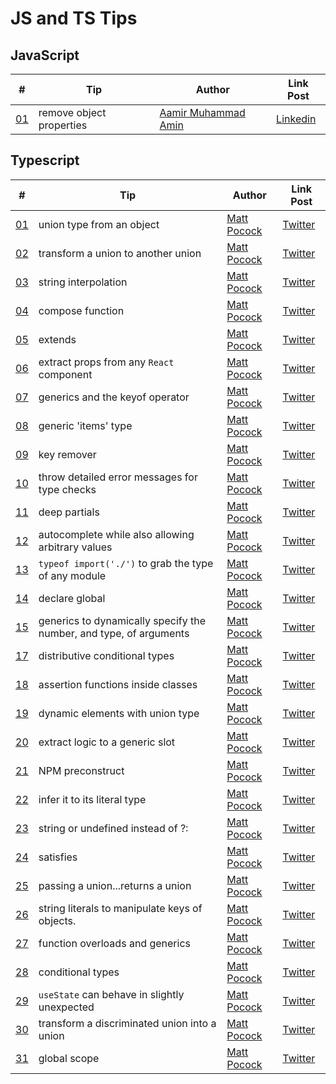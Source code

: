 # JS and TS Tips

## JavaScript

| # | Tip | Author | Link Post |
| --- | --- | --- | --- |
| [01](src/javascript/01.js) | remove object properties | [Aamir Muhammad Amin](https://www.linkedin.com/in/aamir-muhammad-amin-a80a0421a/) | [Linkedin](https://www.linkedin.com/posts/aamir-muhammad-amin-a80a0421a_javascript-activity-6994770362081132544-iSst) |

## Typescript

| # | Tip | Author | Link Post |
| --- | --- | --- | --- |
| [01](src/typescript/01.ts) | union type from an object | [Matt Pocock](https://twitter.com/mattpocockuk) | [Twitter](https://twitter.com/mpocock1/status/1497262298368409605) |
| [02](src/typescript/02.ts) | transform a union to another union | [Matt Pocock](https://twitter.com/mattpocockuk) | [Twitter](https://twitter.com/mpocock1/status/1498284926621396992) |
| [03](src/typescript/03.ts) | string interpolation | [Matt Pocock](https://twitter.com/mattpocockuk) | [Twitter](https://twitter.com/mpocock1/status/1499002040168636420)
| [04](src/typescript/04.ts) | compose function | [Matt Pocock](https://twitter.com/mattpocockuk) | [Twitter](https://twitter.com/mpocock1/status/1499730377337827336)
| [05](src/typescript/05.ts) | extends | [Matt Pocock](https://twitter.com/mattpocockuk) | [Twitter](https://twitter.com/mpocock1/status/1500813765973053440)
| [06](src/typescript/06.tsx) | extract props from any `React` component | [Matt Pocock](https://twitter.com/mattpocockuk) | [Twitter](https://twitter.com/mpocock1/status/1501533441791193090)
| [07](src/typescript/07.ts) | generics and the keyof operator | [Matt Pocock](https://twitter.com/mattpocockuk) | [Twitter](https://twitter.com/mpocock1/status/1502264005251018754)
| [08](src/typescript/08.tsx) | generic 'items' type | [Matt Pocock](https://twitter.com/mattpocockuk) | [Twitter](https://twitter.com/mpocock1/status/1503352924537339904)
| [09](src/typescript/09.ts) | key remover | [Matt Pocock](https://twitter.com/mattpocockuk) | [Twitter](https://twitter.com/mpocock1/status/1504088070869884929)
| [10](src/typescript/10.ts) | throw detailed error messages for type checks | [Matt Pocock](https://twitter.com/mattpocockuk) | [Twitter](https://twitter.com/mpocock1/status/1504802045794078723)
| [11](src/typescript/11.ts) | deep partials | [Matt Pocock](https://twitter.com/mattpocockuk) | [Twitter](https://twitter.com/mpocock1/status/1505892984658743300)
| [12](src/typescript/12.tsx) | autocomplete while also allowing arbitrary values | [Matt Pocock](https://twitter.com/mattpocockuk) | [Twitter](https://twitter.com/mpocock1/status/1506607945445949446)
| [13](src/typescript/13.ts) | `typeof import('./')` to grab the type of any module | [Matt Pocock](https://twitter.com/mattpocockuk) | [Twitter](https://twitter.com/mpocock1/status/1508408811635322883)
| [14](src/typescript/14.ts) | declare global | [Matt Pocock](https://twitter.com/mattpocockuk) | [Twitter](https://twitter.com/mpocock1/status/1509131700382715905)
| [15](src/typescript/15.ts) | generics to dynamically specify the number, and type, of arguments | [Matt Pocock](https://twitter.com/mattpocockuk) | [Twitter](https://twitter.com/mpocock1/status/1509850662795989005)
| [17](src/typescript/17.ts) | distributive conditional types | [Matt Pocock](https://twitter.com/mattpocockuk) | [Twitter](https://twitter.com/mpocock1/status/1511664262665670657)
| [18](src/typescript/18.ts) | assertion functions inside classes | [Matt Pocock](https://twitter.com/mattpocockuk) | [Twitter](https://twitter.com/mpocock1/status/1512388535692652547)
| [19](src/typescript/19.ts) | dynamic elements with union type | [Matt Pocock](https://twitter.com/mattpocockuk) | [Twitter](https://twitter.com/mpocock1/status/1513492326555037698)
| [20](src/typescript/20.ts) | extract logic to a generic slot | [Matt Pocock](https://twitter.com/mattpocockuk) | [Twitter](https://twitter.com/mpocock1/status/1516752789564764160)
| [21](src/typescript/21.ts) | NPM preconstruct | [Matt Pocock](https://twitter.com/mattpocockuk) | [Twitter](https://twitter.com/mattpocockuk/status/1525075901905522691)
| [22](src/typescript/22.ts) | infer it to its literal type | [Matt Pocock](https://twitter.com/mattpocockuk) | [Twitter](https://twitter.com/mattpocockuk/status/1526162474084737024)
| [23](src/typescript/23.ts) | string or undefined instead of ?: | [Matt Pocock](https://twitter.com/mattpocockuk) | [Twitter](https://twitter.com/mattpocockuk/status/1534130638755880961)
| [24](src/typescript/24.ts) | satisfies | [Matt Pocock](https://twitter.com/mattpocockuk) | [Twitter](https://twitter.com/mattpocockuk/status/1536670032360611840)
| [25](src/typescript/25.ts) | passing a union...returns a union | [Matt Pocock](https://twitter.com/mattpocockuk) | [Twitter](https://twitter.com/mattpocockuk/status/1546467590679146496)
| [26](src/typescript/26.ts) | string literals to manipulate keys of objects. | [Matt Pocock](https://twitter.com/mattpocockuk) | [Twitter](https://twitter.com/mattpocockuk/status/1549011100364144647)
| [27](src/typescript/27.ts) | function overloads and generics | [Matt Pocock](https://twitter.com/mattpocockuk) | [Twitter](https://twitter.com/mattpocockuk/status/1549783691609587712)
| [28](src/typescript/28.ts) | conditional types | [Matt Pocock](https://twitter.com/mattpocockuk) | [Twitter](https://twitter.com/mattpocockuk/status/1552254507496652800)
| [29](src/typescript/29.ts) | `useState` can behave in slightly unexpected  | [Matt Pocock](https://twitter.com/mattpocockuk) | [Twitter](https://twitter.com/mattpocockuk/status/1570377640137179137)
| [30](src/typescript/30.ts) | transform a discriminated union into a union | [Matt Pocock](https://twitter.com/mattpocockuk) | [Twitter](https://twitter.com/mattpocockuk/status/1587431441427795968)
| [31](src/typescript/31.ts) | global scope | [Matt Pocock](https://twitter.com/mattpocockuk) | [Twitter](https://twitter.com/mattpocockuk/status/1590333383501979649)
